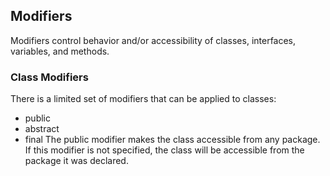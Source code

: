 ## Modifiers
Modifiers control behavior and/or accessibility of classes, interfaces, variables, and methods.

### Class Modifiers
There is a limited set of modifiers that can be applied to classes:
- public
- abstract
- final
The public modifier makes the class accessible from any package. If this modifier is not specified, the class will be accessible from the package it was declared.
